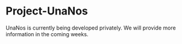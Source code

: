 Project-UnaNos
==============

UnaNos is currently being developed privately.
We will provide more information in the coming weeks.
